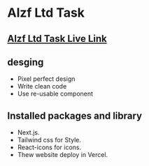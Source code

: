 # Alzf Ltd Task

## [Alzf Ltd Task Live Link](/)

## desging

- Pixel perfect design
- Write clean code
- Use re-usable component

## Installed packages and library

- Next.js.
- Tailwind css for Style.
- React-icons for icons.
- Thew website deploy in Vercel.
